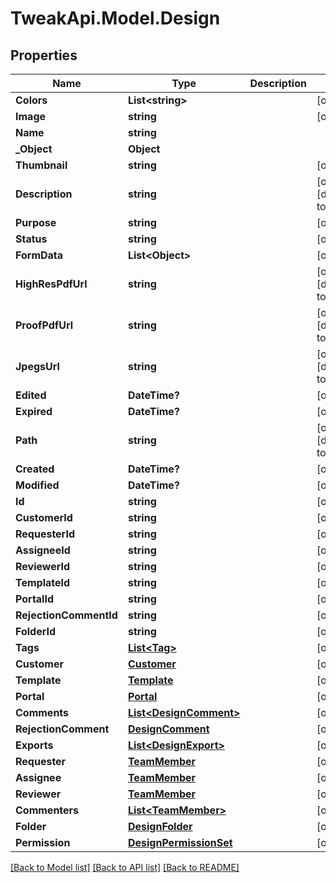 # TweakApi.Model.Design
## Properties

Name | Type | Description | Notes
------------ | ------------- | ------------- | -------------
**Colors** | **List&lt;string&gt;** |  | [optional] 
**Image** | **string** |  | [optional] 
**Name** | **string** |  | 
**_Object** | **Object** |  | 
**Thumbnail** | **string** |  | [optional] 
**Description** | **string** |  | [optional] [default to ""]
**Purpose** | **string** |  | [optional] 
**Status** | **string** |  | [optional] 
**FormData** | **List&lt;Object&gt;** |  | [optional] 
**HighResPdfUrl** | **string** |  | [optional] [default to ""]
**ProofPdfUrl** | **string** |  | [optional] [default to ""]
**JpegsUrl** | **string** |  | [optional] [default to ""]
**Edited** | **DateTime?** |  | [optional] 
**Expired** | **DateTime?** |  | [optional] 
**Path** | **string** |  | [optional] [default to "/"]
**Created** | **DateTime?** |  | [optional] 
**Modified** | **DateTime?** |  | [optional] 
**Id** | **string** |  | [optional] 
**CustomerId** | **string** |  | [optional] 
**RequesterId** | **string** |  | [optional] 
**AssigneeId** | **string** |  | [optional] 
**ReviewerId** | **string** |  | [optional] 
**TemplateId** | **string** |  | [optional] 
**PortalId** | **string** |  | [optional] 
**RejectionCommentId** | **string** |  | [optional] 
**FolderId** | **string** |  | [optional] 
**Tags** | [**List&lt;Tag&gt;**](Tag.md) |  | [optional] 
**Customer** | [**Customer**](Customer.md) |  | [optional] 
**Template** | [**Template**](Template.md) |  | [optional] 
**Portal** | [**Portal**](Portal.md) |  | [optional] 
**Comments** | [**List&lt;DesignComment&gt;**](DesignComment.md) |  | [optional] 
**RejectionComment** | [**DesignComment**](DesignComment.md) |  | [optional] 
**Exports** | [**List&lt;DesignExport&gt;**](DesignExport.md) |  | [optional] 
**Requester** | [**TeamMember**](TeamMember.md) |  | [optional] 
**Assignee** | [**TeamMember**](TeamMember.md) |  | [optional] 
**Reviewer** | [**TeamMember**](TeamMember.md) |  | [optional] 
**Commenters** | [**List&lt;TeamMember&gt;**](TeamMember.md) |  | [optional] 
**Folder** | [**DesignFolder**](DesignFolder.md) |  | [optional] 
**Permission** | [**DesignPermissionSet**](DesignPermissionSet.md) |  | [optional] 

[[Back to Model list]](../README.md#documentation-for-models) [[Back to API list]](../README.md#documentation-for-api-endpoints) [[Back to README]](../README.md)

